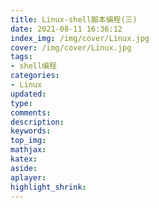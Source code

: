 ```yaml
---
title: Linux-shell脚本编程(三)
date: 2021-08-11 16:36:12
index_img: /img/cover/Linux.jpg
cover: /img/cover/Linux.jpg
tags:
- shell编程
categories:
- Linux
updated:
type:
comments:
description:
keywords:
top_img:
mathjax:
katex:
aside:
aplayer:
highlight_shrink:
---
```

